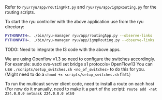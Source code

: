 Refer to `ryu/ryu/app/routingPkt.py` and `ryu/ryu/app/igmpRouting.py` for the routing scripts.

To start the ryu controller with the above application use from the ryu directory:

```bash
PYTHONPATH=. ./bin/ryu-manager ryu/app/routingApp.py --observe-links
PYTHONPATH=. ./bin/ryu-manager ryu/app/igmpRouting.py --observe-links
```

TODO: Need to integrate the l3 code with the above apps.

We are using Openflow v1.3 so need to configure the switches accordingly. For example:
sudo ovs-vsctl set bridge s1 protocols=OpenFlow13
You can use `./scripts/setup_switches.sh <no_of_switches>` to do this for you.
(Might need to do a `chmod +x scripts/setup_switches.sh` first.)

To run the multicast server client code, need to install a route on each host (For now do it manually, need to make it a part of the script):
`route add -net 224.0.0.0 netmask 224.0.0.0 eth0`

